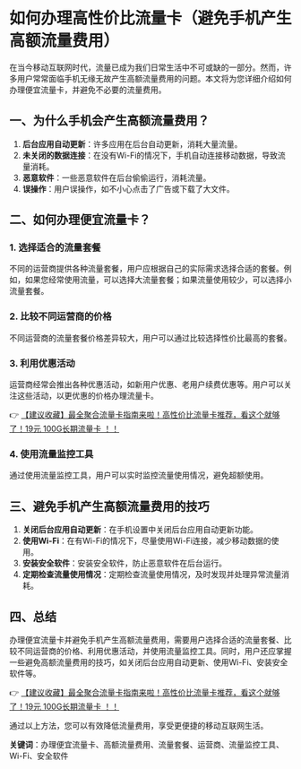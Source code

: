 # 如何办理高性价比流量卡（避免手机产生高额流量费用）

在当今移动互联网时代，流量已成为我们日常生活中不可或缺的一部分。然而，许多用户常常面临手机无缘无故产生高额流量费用的问题。本文将为您详细介绍如何办理便宜流量卡，并避免不必要的流量费用。

## 一、为什么手机会产生高额流量费用？

1. **后台应用自动更新**：许多应用在后台自动更新，消耗大量流量。
2. **未关闭的数据连接**：在没有Wi-Fi的情况下，手机自动连接移动数据，导致流量消耗。
3. **恶意软件**：一些恶意软件在后台偷偷运行，消耗流量。
4. **误操作**：用户误操作，如不小心点击了广告或下载了大文件。

## 二、如何办理便宜流量卡？

### 1. 选择适合的流量套餐
不同的运营商提供各种流量套餐，用户应根据自己的实际需求选择合适的套餐。例如，如果您经常使用流量，可以选择大流量套餐；如果流量使用较少，可以选择小流量套餐。

### 2. 比较不同运营商的价格
不同运营商的流量套餐价格差异较大，用户可以通过比较选择性价比最高的套餐。

### 3. 利用优惠活动
运营商经常会推出各种优惠活动，如新用户优惠、老用户续费优惠等。用户可以关注这些活动，以更优惠的价格办理流量卡。

👉 [【建议收藏】最全聚合流量卡指南来啦！高性价比流量卡推荐，看这个就够了！19元 100G长期流量卡 ！！](https://bit.ly/Liuliangka)

### 4. 使用流量监控工具
通过使用流量监控工具，用户可以实时监控流量使用情况，避免超额使用。

## 三、避免手机产生高额流量费用的技巧

1. **关闭后台应用自动更新**：在手机设置中关闭后台应用自动更新功能。
2. **使用Wi-Fi**：在有Wi-Fi的情况下，尽量使用Wi-Fi连接，减少移动数据的使用。
3. **安装安全软件**：安装安全软件，防止恶意软件在后台运行。
4. **定期检查流量使用情况**：定期检查流量使用情况，及时发现并处理异常流量消耗。

## 四、总结

办理便宜流量卡并避免手机产生高额流量费用，需要用户选择合适的流量套餐、比较不同运营商的价格、利用优惠活动，并使用流量监控工具。同时，用户还应掌握一些避免高额流量费用的技巧，如关闭后台应用自动更新、使用Wi-Fi、安装安全软件等。

👉 [【建议收藏】最全聚合流量卡指南来啦！高性价比流量卡推荐，看这个就够了！19元 100G长期流量卡 ！！](https://bit.ly/Liuliangka)

通过以上方法，您可以有效降低流量费用，享受更便捷的移动互联网生活。

**关键词**：办理便宜流量卡、高额流量费用、流量套餐、运营商、流量监控工具、Wi-Fi、安全软件